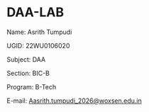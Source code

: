 # DAA-LAB
Name: Asrith Tumpudi

UGID: 22WU0106020

Subject: DAA

Section: BIC-B

Program: B-Tech

E-mail: Aasrith.tumpudi_2026@woxsen.edu.in
